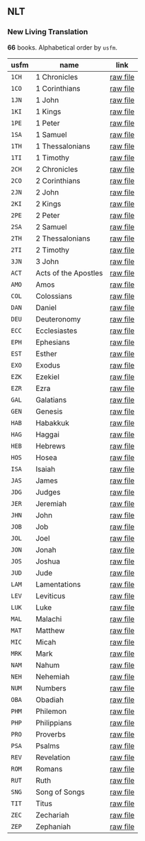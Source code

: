 ## NLT

### New Living Translation

**66** books. Alphabetical order by `usfm`.

| usfm  | name                 | link                                                                              |
| ----- | -------------------- | --------------------------------------------------------------------------------- |
| `1CH` | 1 Chronicles         | [raw file](https://mrk214.github.io/bible-data-en-eng/data/en___eng/NLT/1CH.json) |
| `1CO` | 1 Corinthians        | [raw file](https://mrk214.github.io/bible-data-en-eng/data/en___eng/NLT/1CO.json) |
| `1JN` | 1 John               | [raw file](https://mrk214.github.io/bible-data-en-eng/data/en___eng/NLT/1JN.json) |
| `1KI` | 1 Kings              | [raw file](https://mrk214.github.io/bible-data-en-eng/data/en___eng/NLT/1KI.json) |
| `1PE` | 1 Peter              | [raw file](https://mrk214.github.io/bible-data-en-eng/data/en___eng/NLT/1PE.json) |
| `1SA` | 1 Samuel             | [raw file](https://mrk214.github.io/bible-data-en-eng/data/en___eng/NLT/1SA.json) |
| `1TH` | 1 Thessalonians      | [raw file](https://mrk214.github.io/bible-data-en-eng/data/en___eng/NLT/1TH.json) |
| `1TI` | 1 Timothy            | [raw file](https://mrk214.github.io/bible-data-en-eng/data/en___eng/NLT/1TI.json) |
| `2CH` | 2 Chronicles         | [raw file](https://mrk214.github.io/bible-data-en-eng/data/en___eng/NLT/2CH.json) |
| `2CO` | 2 Corinthians        | [raw file](https://mrk214.github.io/bible-data-en-eng/data/en___eng/NLT/2CO.json) |
| `2JN` | 2 John               | [raw file](https://mrk214.github.io/bible-data-en-eng/data/en___eng/NLT/2JN.json) |
| `2KI` | 2 Kings              | [raw file](https://mrk214.github.io/bible-data-en-eng/data/en___eng/NLT/2KI.json) |
| `2PE` | 2 Peter              | [raw file](https://mrk214.github.io/bible-data-en-eng/data/en___eng/NLT/2PE.json) |
| `2SA` | 2 Samuel             | [raw file](https://mrk214.github.io/bible-data-en-eng/data/en___eng/NLT/2SA.json) |
| `2TH` | 2 Thessalonians      | [raw file](https://mrk214.github.io/bible-data-en-eng/data/en___eng/NLT/2TH.json) |
| `2TI` | 2 Timothy            | [raw file](https://mrk214.github.io/bible-data-en-eng/data/en___eng/NLT/2TI.json) |
| `3JN` | 3 John               | [raw file](https://mrk214.github.io/bible-data-en-eng/data/en___eng/NLT/3JN.json) |
| `ACT` | Acts of the Apostles | [raw file](https://mrk214.github.io/bible-data-en-eng/data/en___eng/NLT/ACT.json) |
| `AMO` | Amos                 | [raw file](https://mrk214.github.io/bible-data-en-eng/data/en___eng/NLT/AMO.json) |
| `COL` | Colossians           | [raw file](https://mrk214.github.io/bible-data-en-eng/data/en___eng/NLT/COL.json) |
| `DAN` | Daniel               | [raw file](https://mrk214.github.io/bible-data-en-eng/data/en___eng/NLT/DAN.json) |
| `DEU` | Deuteronomy          | [raw file](https://mrk214.github.io/bible-data-en-eng/data/en___eng/NLT/DEU.json) |
| `ECC` | Ecclesiastes         | [raw file](https://mrk214.github.io/bible-data-en-eng/data/en___eng/NLT/ECC.json) |
| `EPH` | Ephesians            | [raw file](https://mrk214.github.io/bible-data-en-eng/data/en___eng/NLT/EPH.json) |
| `EST` | Esther               | [raw file](https://mrk214.github.io/bible-data-en-eng/data/en___eng/NLT/EST.json) |
| `EXO` | Exodus               | [raw file](https://mrk214.github.io/bible-data-en-eng/data/en___eng/NLT/EXO.json) |
| `EZK` | Ezekiel              | [raw file](https://mrk214.github.io/bible-data-en-eng/data/en___eng/NLT/EZK.json) |
| `EZR` | Ezra                 | [raw file](https://mrk214.github.io/bible-data-en-eng/data/en___eng/NLT/EZR.json) |
| `GAL` | Galatians            | [raw file](https://mrk214.github.io/bible-data-en-eng/data/en___eng/NLT/GAL.json) |
| `GEN` | Genesis              | [raw file](https://mrk214.github.io/bible-data-en-eng/data/en___eng/NLT/GEN.json) |
| `HAB` | Habakkuk             | [raw file](https://mrk214.github.io/bible-data-en-eng/data/en___eng/NLT/HAB.json) |
| `HAG` | Haggai               | [raw file](https://mrk214.github.io/bible-data-en-eng/data/en___eng/NLT/HAG.json) |
| `HEB` | Hebrews              | [raw file](https://mrk214.github.io/bible-data-en-eng/data/en___eng/NLT/HEB.json) |
| `HOS` | Hosea                | [raw file](https://mrk214.github.io/bible-data-en-eng/data/en___eng/NLT/HOS.json) |
| `ISA` | Isaiah               | [raw file](https://mrk214.github.io/bible-data-en-eng/data/en___eng/NLT/ISA.json) |
| `JAS` | James                | [raw file](https://mrk214.github.io/bible-data-en-eng/data/en___eng/NLT/JAS.json) |
| `JDG` | Judges               | [raw file](https://mrk214.github.io/bible-data-en-eng/data/en___eng/NLT/JDG.json) |
| `JER` | Jeremiah             | [raw file](https://mrk214.github.io/bible-data-en-eng/data/en___eng/NLT/JER.json) |
| `JHN` | John                 | [raw file](https://mrk214.github.io/bible-data-en-eng/data/en___eng/NLT/JHN.json) |
| `JOB` | Job                  | [raw file](https://mrk214.github.io/bible-data-en-eng/data/en___eng/NLT/JOB.json) |
| `JOL` | Joel                 | [raw file](https://mrk214.github.io/bible-data-en-eng/data/en___eng/NLT/JOL.json) |
| `JON` | Jonah                | [raw file](https://mrk214.github.io/bible-data-en-eng/data/en___eng/NLT/JON.json) |
| `JOS` | Joshua               | [raw file](https://mrk214.github.io/bible-data-en-eng/data/en___eng/NLT/JOS.json) |
| `JUD` | Jude                 | [raw file](https://mrk214.github.io/bible-data-en-eng/data/en___eng/NLT/JUD.json) |
| `LAM` | Lamentations         | [raw file](https://mrk214.github.io/bible-data-en-eng/data/en___eng/NLT/LAM.json) |
| `LEV` | Leviticus            | [raw file](https://mrk214.github.io/bible-data-en-eng/data/en___eng/NLT/LEV.json) |
| `LUK` | Luke                 | [raw file](https://mrk214.github.io/bible-data-en-eng/data/en___eng/NLT/LUK.json) |
| `MAL` | Malachi              | [raw file](https://mrk214.github.io/bible-data-en-eng/data/en___eng/NLT/MAL.json) |
| `MAT` | Matthew              | [raw file](https://mrk214.github.io/bible-data-en-eng/data/en___eng/NLT/MAT.json) |
| `MIC` | Micah                | [raw file](https://mrk214.github.io/bible-data-en-eng/data/en___eng/NLT/MIC.json) |
| `MRK` | Mark                 | [raw file](https://mrk214.github.io/bible-data-en-eng/data/en___eng/NLT/MRK.json) |
| `NAM` | Nahum                | [raw file](https://mrk214.github.io/bible-data-en-eng/data/en___eng/NLT/NAM.json) |
| `NEH` | Nehemiah             | [raw file](https://mrk214.github.io/bible-data-en-eng/data/en___eng/NLT/NEH.json) |
| `NUM` | Numbers              | [raw file](https://mrk214.github.io/bible-data-en-eng/data/en___eng/NLT/NUM.json) |
| `OBA` | Obadiah              | [raw file](https://mrk214.github.io/bible-data-en-eng/data/en___eng/NLT/OBA.json) |
| `PHM` | Philemon             | [raw file](https://mrk214.github.io/bible-data-en-eng/data/en___eng/NLT/PHM.json) |
| `PHP` | Philippians          | [raw file](https://mrk214.github.io/bible-data-en-eng/data/en___eng/NLT/PHP.json) |
| `PRO` | Proverbs             | [raw file](https://mrk214.github.io/bible-data-en-eng/data/en___eng/NLT/PRO.json) |
| `PSA` | Psalms               | [raw file](https://mrk214.github.io/bible-data-en-eng/data/en___eng/NLT/PSA.json) |
| `REV` | Revelation           | [raw file](https://mrk214.github.io/bible-data-en-eng/data/en___eng/NLT/REV.json) |
| `ROM` | Romans               | [raw file](https://mrk214.github.io/bible-data-en-eng/data/en___eng/NLT/ROM.json) |
| `RUT` | Ruth                 | [raw file](https://mrk214.github.io/bible-data-en-eng/data/en___eng/NLT/RUT.json) |
| `SNG` | Song of Songs        | [raw file](https://mrk214.github.io/bible-data-en-eng/data/en___eng/NLT/SNG.json) |
| `TIT` | Titus                | [raw file](https://mrk214.github.io/bible-data-en-eng/data/en___eng/NLT/TIT.json) |
| `ZEC` | Zechariah            | [raw file](https://mrk214.github.io/bible-data-en-eng/data/en___eng/NLT/ZEC.json) |
| `ZEP` | Zephaniah            | [raw file](https://mrk214.github.io/bible-data-en-eng/data/en___eng/NLT/ZEP.json) |
